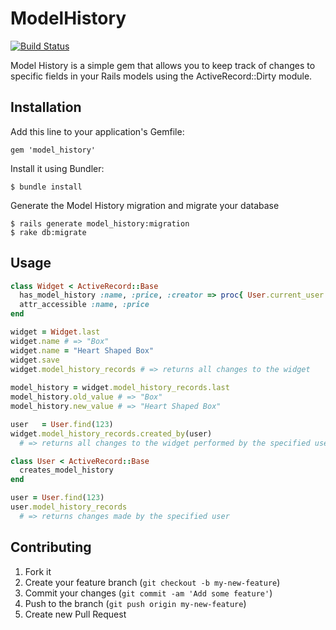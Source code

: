 # ModelHistory

[![Build Status](https://travis-ci.org/patorash/model_history.png?branch=master)](https://travis-ci.org/patorash/model_history)

Model History is a simple gem that allows you to keep track of changes to specific fields in your Rails models using the ActiveRecord::Dirty module.

## Installation

Add this line to your application's Gemfile:

    gem 'model_history'

Install it using Bundler:

    $ bundle install

Generate the Model History migration and migrate your database

    $ rails generate model_history:migration
    $ rake db:migrate

## Usage

```Ruby
class Widget < ActiveRecord::Base
  has_model_history :name, :price, :creator => proc{ User.current_user }
  attr_accessible :name, :price
end

widget = Widget.last
widget.name # => "Box"
widget.name = "Heart Shaped Box"
widget.save
widget.model_history_records # => returns all changes to the widget
  
model_history = widget.model_history_records.last
model_history.old_value # => "Box"
model_history.new_value # => "Heart Shaped Box"

user   = User.find(123)
widget.model_history_records.created_by(user) 
  # => returns all changes to the widget performed by the specified user

class User < ActiveRecord::Base
  creates_model_history
end    

user = User.find(123)
user.model_history_records 
  # => returns changes made by the specified user
```

## Contributing

1. Fork it
2. Create your feature branch (`git checkout -b my-new-feature`)
3. Commit your changes (`git commit -am 'Add some feature'`)
4. Push to the branch (`git push origin my-new-feature`)
5. Create new Pull Request
